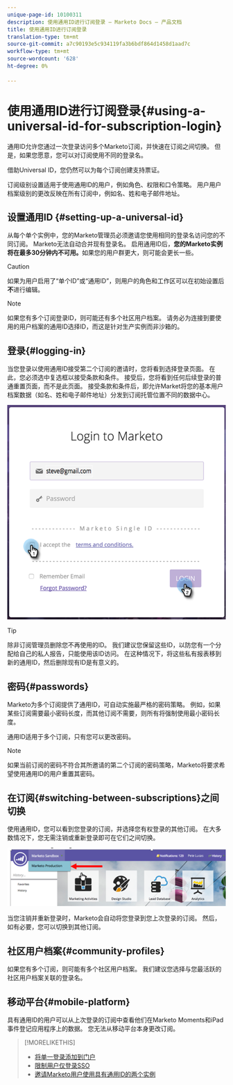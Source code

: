 ```yaml
---
unique-page-id: 10100311
description: 使用通用ID进行订阅登录 — Marketo Docs — 产品文档
title: 使用通用ID进行订阅登录
translation-type: tm+mt
source-git-commit: a7c90193e5c934119fa3b6bdf864d1458d1aad7c
workflow-type: tm+mt
source-wordcount: '628'
ht-degree: 0%

---
```



# 使用通用ID进行订阅登录{#using-a-universal-id-for-subscription-login}

通用ID允许您通过一次登录访问多个Marketo订阅，并快速在订阅之间切换。 但是，如果您愿意，您可以对订阅使用不同的登录名。

借助Universal ID，您仍然可以为每个订阅创建支持票证。

订阅级别设置适用于使用通用ID的用户，例如角色、权限和口令策略。 用户用户档案级别的更改反映在所有订阅中，例如名、姓和电子邮件地址。

## 设置通用ID {#setting-up-a-universal-id}

从每个单个实例中，您的Marketo管理员必须邀请您使用相同的登录名访问您的不同订阅。 Marketo无法自动合并现有登录名。 启用通用ID后，**您的Marketo实例将在最多30分钟内不可用。**&#x200B;如果您的用户群更大，则可能会更长一些。

>[!CAUTION]
>
>如果为用户启用了“单个ID”或“通用ID”，则用户的角色和工作区可以在初始设置后&#x200B;**不**&#x200B;进行编辑。

>[!NOTE]
>
>如果您有多个订阅登录ID，则可能还有多个社区用户档案。 请务必为连接到要使用的用户档案的通用ID选择ID，而这是针对生产实例而非沙箱的。

## 登录{#logging-in}

当您登录以使用通用ID接受第二个订阅的邀请时，您将看到选择登录页面。 在此，您必须选中复选框以接受条款和条件。 接受后，您将看到任何后续登录的普通重置页面，而不是此页面。 接受条款和条件后，即允许Market将您的基本用户档案数据（如名、姓和电子邮件地址）分发到订阅托管位置不同的数据中心。

![](assets/new-login-reduced-hands-name.png)

>[!TIP]
>
>除非订阅管理员删除您不再使用的ID。 我们建议您保留这些ID，以防您有一个分配给自己的私人报告，只能使用该ID访问。 在这种情况下，将这些私有报表移到新的通用ID，然后删除现有ID是有意义的。

## 密码{#passwords}

Marketo为多个订阅提供了通用ID，可自动实施最严格的密码策略。 例如，如果某些订阅需要最小密码长度，而其他订阅不需要，则所有将强制使用最小密码长度。

通用ID适用于多个订阅，只有您可以更改密码。

>[!NOTE]
>
>如果当前订阅的密码不符合其所邀请的第二个订阅的密码策略，Marketo将要求希望使用通用ID的用户重置其密码。

## 在订阅{#switching-between-subscriptions}之间切换

使用通用ID，您可以看到您登录的订阅，并选择您有权登录的其他订阅。 在大多数情况下，您无需注销或重新登录即可在它们之间切换。

![](assets/image2016-11-3-15-3a10-3a16.png)

当您注销并重新登录时，Marketo会自动将您登录到您上次登录的订阅。 然后，如有必要，您可以切换到其他订阅。

## 社区用户档案{#community-profiles}

如果您有多个订阅，则可能有多个社区用户档案。 我们建议您选择与您最活跃的社区用户档案关联的登录名。

## 移动平台{#mobile-platform}

具有通用ID的用户可以从上次登录的订阅中查看他们在Marketo Moments和iPad事件登记应用程序上的数据。 您无法从移动平台本身更改订阅。

>[!MORELIKETHIS]
>
>* [将单一登录添加到门户](/help/marketo/product-docs/administration/additional-integrations/add-single-sign-on-to-a-portal.md)
>* [限制用户仅登录SSO](/help/marketo/product-docs/administration/additional-integrations/restrict-user-login-to-sso-only.md)
>* [邀请Marketo用户使用具有通用ID的两个实例](https://nation.marketo.com/t5/Knowledgebase/Inviting-Marketo-Users-to-Two-Instances-with-Universal-ID-UID/ta-p/251122)

